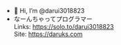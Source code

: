 - 👋 Hi, I’m @darui3018823
- なーんちゃってプログラマー<br>
  Links: https://solo.to/darui3018823<br>
Site: https://daruks.com
